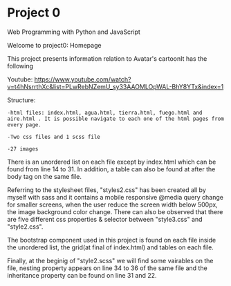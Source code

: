 # Project 0

Web Programming with Python and JavaScript

Welcome to project0: Homepage

This project presents information relation
to Avatar's cartoonIt has the following 

Youtube:
    https://www.youtube.com/watch?v=t4hNsrrthXc&list=PLwRebNZemU_sy33AAOMLOpWAL-BhY8YTx&index=1


Structure:

    -html files: index.html, agua.html, tierra.html, fuego.html and aire.html . It is possible navigate to each one of the html pages from every page.

    -Two css files and 1 scss file

    -27 images


There is an unordered list on each file except by index.html which can be found from line 14 to 31. In addition, a table can also be found at after the body tag on the same file. 

Referring to the stylesheet files, "styles2.css" has been created all by myself with sass and it contains a mobile responsive @media query change for smaller screens, when the user reduce the screen width below 500px, the image background color change.
There can also be observed that there are five different css 
properties & selector between "style3.css" and "style2.css".

The bootstrap component used in this project is found on each file
inside the unordered list, the grid(at final of index.html) and tables on each file.

Finally, at the beginig of "style2.scss" we will find some vairables
on the file, nesting property  appears on line 34 to 36 of
the same file and the inheritance property can be found on line 31 and 22.



